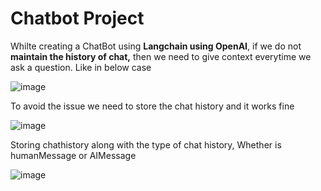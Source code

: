 # Chatbot Project

Whilte creating a ChatBot using **Langchain using OpenAI**, if we do not **maintain the history of chat,** then we need to give context everytime we ask a question. Like in below case

![image](https://github.com/user-attachments/assets/4672be39-4890-492d-a009-aa4d41471b2c)

To avoid the issue we need to store the chat history and it works fine

![image](https://github.com/user-attachments/assets/c50b8377-d491-4ef1-aab0-257468d0332b)

Storing chathistory along with the type of chat history, Whether is humanMessage or AIMessage

![image](https://github.com/user-attachments/assets/26401aeb-6444-4880-8c7c-3873ae0858e0)
